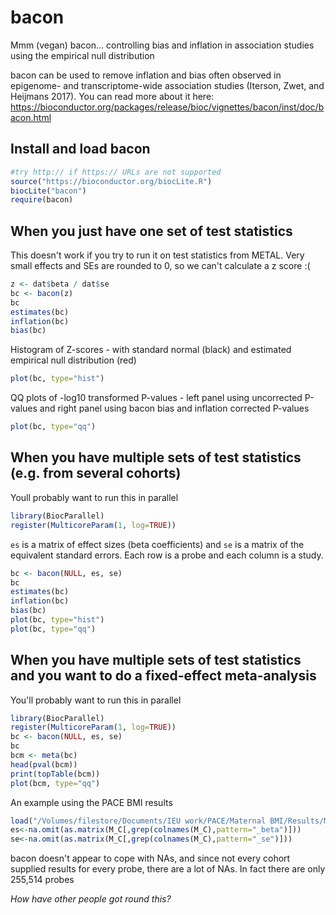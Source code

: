 # bacon
Mmm (vegan) bacon... controlling bias and inflation in association studies using the empirical null distribution  

bacon can be used to remove inflation and bias often observed in epigenome- and transcriptome-wide association studies (Iterson, Zwet, and Heijmans 2017). 
You can read more about it here: https://bioconductor.org/packages/release/bioc/vignettes/bacon/inst/doc/bacon.html

## Install and load bacon 
```r
#try http:// if https:// URLs are not supported
source("https://bioconductor.org/biocLite.R")
biocLite("bacon")
require(bacon)
```
## When you just have one set of test statistics
This doesn't work if you try to run it on test statistics from METAL. Very small effects and SEs are rounded to 0, so we can't calculate a z score :(
```r
z <- dat$beta / dat$se
bc <- bacon(z)
bc
estimates(bc)
inflation(bc)
bias(bc)
```
Histogram of Z-scores - with standard normal (black) and estimated empirical null distribution (red)
```r
plot(bc, type="hist")
```
QQ plots of -log10 transformed P-values - left panel using uncorrected P-values and right panel using bacon bias and inflation corrected P-values
```r
plot(bc, type="qq")
```
## When you have multiple sets of test statistics (e.g. from several cohorts)
Youll probably want to run this in parallel
```r
library(BiocParallel)
register(MulticoreParam(1, log=TRUE))
```
`es` is a matrix of effect sizes (beta coefficients) and `se` is a matrix of the equivalent standard errors. Each row is a probe and each column is a study.
```r
bc <- bacon(NULL, es, se)
bc
estimates(bc)
inflation(bc)
bias(bc)
plot(bc, type="hist")
plot(bc, type="qq")
```
## When you have multiple sets of test statistics and you want to do a fixed-effect meta-analysis
You'll probably want to run this in parallel
```r
library(BiocParallel)
register(MulticoreParam(1, log=TRUE))
bc <- bacon(NULL, es, se)
bc
bcm <- meta(bc)
head(pval(bcm))
print(topTable(bcm))
plot(bcm, type="qq")
```

An example using the PACE BMI results 
```r
load("/Volumes/filestore/Documents/IEU work/PACE/Maternal BMI/Results/Meta-analysis/BMI/BMI_1_random1.Rdata")
es<-na.omit(as.matrix(M_C[,grep(colnames(M_C),pattern="_beta")]))
se<-na.omit(as.matrix(M_C[,grep(colnames(M_C),pattern="_se")]))
```
bacon doesn't appear to cope with NAs, and since not every cohort supplied results for every probe, there are a lot of NAs.
In fact there are only 255,514 probes  

*How have other people got round this?*








